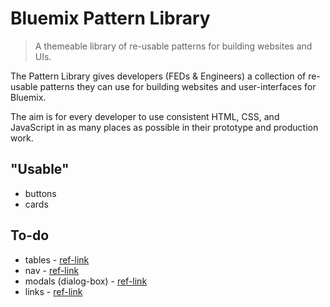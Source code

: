 # Bluemix Pattern Library

> A themeable library of re-usable patterns for building websites and UIs.

The Pattern Library gives developers (FEDs & Engineers) a collection of re-usable patterns they can use for building websites and user-interfaces for Bluemix.

The aim is for every developer to use consistent HTML, CSS, and JavaScript in as many places as possible in their prototype and production work.

## "Usable"

- buttons
- cards

## To-do
- tables - [ref-link](http://pages.design.ibm.com/bluemix/sp-styleguide/master/index.html#tables-and-menus)
- nav - [ref-link](http://pages.design.ibm.com/bluemix/sp-styleguide/master/index.html#main-nav)
- modals (dialog-box) - [ref-link](http://pages.design.ibm.com/bluemix/sp-styleguide/master/index.html#messaging)
- links - [ref-link](http://pages.design.ibm.com/bluemix/sp-styleguide/master/index.html#typography)
